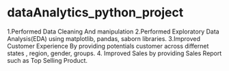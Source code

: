 # dataAnalytics_python_project
1.Performed Data Cleaning And manipulation
2.Performed Exploratory Data Analysis(EDA) using matplotlib, pandas, saborn libraries.
3.Improved Customer Experience By providing  potentials customer across differnet states , region, gender, groups.
4. Improved Sales by providing Sales Report such as Top Selling Product.
